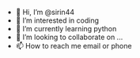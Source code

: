 - 👋 Hi, I’m @sirin44
- 👀 I’m interested in coding
- 🌱 I’m currently learning python
- 💞️ I’m looking to collaborate on ...
- 📫 How to reach me email or phone

<!---
sirin44/sirin44 is a ✨ special ✨ repository because its `README.md` (this file) appears on your GitHub profile.
You can click the Preview link to take a look at your changes.
--->
